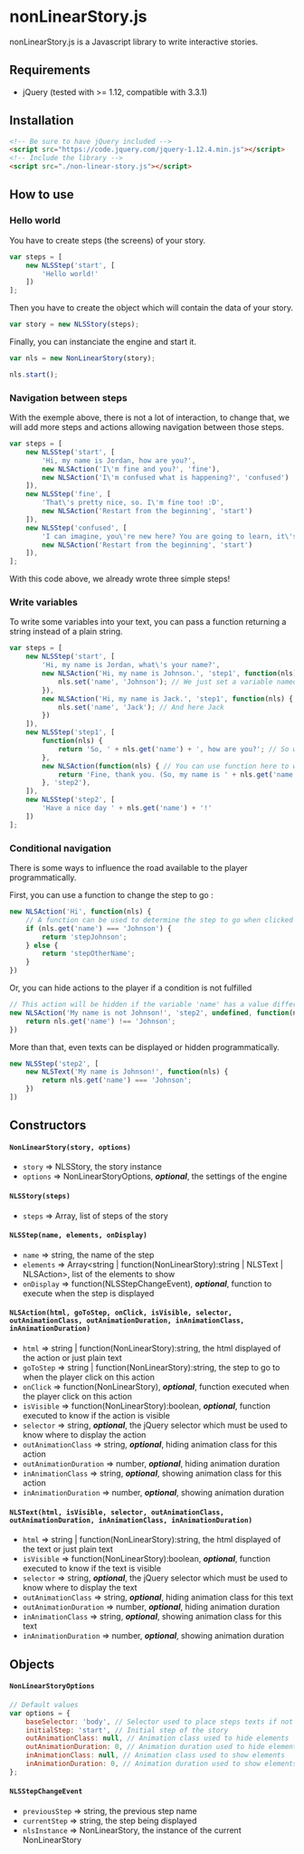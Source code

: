 # nonLinearStory.js

nonLinearStory.js is a Javascript library to write interactive stories.

## Requirements

- jQuery (tested with >= 1.12, compatible with 3.3.1)

## Installation

```html
<!-- Be sure to have jQuery included -->
<script src="https://code.jquery.com/jquery-1.12.4.min.js"></script>
<!-- Include the library -->
<script src="./non-linear-story.js"></script>
```

## How to use

### Hello world

You have to create steps (the screens) of your story.

```javascript
var steps = [
	new NLSStep('start', [
		'Hello world!'
	])
];
```

Then you have to create the object which will contain the data of your story.

```javascript
var story = new NLSStory(steps);
```

Finally, you can instanciate the engine and start it.

```javascript
var nls = new NonLinearStory(story);

nls.start();
```

### Navigation between steps

With the exemple above, there is not a lot of interaction, to change that, we will add more steps and actions allowing navigation between those steps.

```javascript
var steps = [
	new NLSStep('start', [
		'Hi, my name is Jordan, how are you?',
		new NLSAction('I\'m fine and you?', 'fine'),
		new NLSAction('I\'m confused what is happening?', 'confused')
	]),
	new NLSStep('fine', [
		'That\'s pretty nice, so. I\'m fine too! :D',
		new NLSAction('Restart from the beginning', 'start')
	]),
	new NLSStep('confused', [
		'I can imagine, you\'re new here? You are going to learn, it\'s pretty <span style="color: green">simple</span>!',
		new NLSAction('Restart from the beginning', 'start')
	]),
];
```

With this code above, we already wrote three simple steps!

### Write variables

To write some variables into your text, you can pass a function returning a string instead of a plain string.

```javascript
var steps = [
	new NLSStep('start', [
		'Hi, my name is Jordan, what\'s your name?',
		new NLSAction('Hi, my name is Johnson.', 'step1', function(nls) { // This function is executed when the player click on this action
			nls.set('name', 'Johnson'); // We just set a variable named 'name' with the value Johnson
		}),
		new NLSAction('Hi, my name is Jack.', 'step1', function(nls) {
			nls.set('name', 'Jack'); // And here Jack
		})
	]),
	new NLSStep('step1', [
		function(nls) {
			return 'So, ' + nls.get('name') + ', how are you?'; // So we can now write the name of the player!
		},
		new NLSAction(function(nls) { // You can use function here to write variables in the action text too
			return 'Fine, thank you. (So, my name is ' + nls.get('name') + '...)';
		}, 'step2'),
	]),
	new NLSStep('step2', [
		'Have a nice day ' + nls.get('name') + '!'
	])
];
```

### Conditional navigation

There is some ways to influence the road available to the player programmatically.

First, you can use a function to change the step to go :

```javascript
new NLSAction('Hi', function(nls) {
	// A function can be used to determine the step to go when clicked
	if (nls.get('name') === 'Johnson') {
		return 'stepJohnson';
	} else {
		return 'stepOtherName';
	}
})
```

Or, you can hide actions to the player if a condition is not fulfilled

```javascript
// This action will be hidden if the variable 'name' has a value different from 'Johnson'
new NLSAction('My name is not Johnson!', 'step2', undefined, function(nls) {
	return nls.get('name') !== 'Johnson';
})
```

More than that, even texts can be displayed or hidden programmatically.

```javascript
new NLSStep('step2', [
	new NLSText('My name is Johnson!', function(nls) {
		return nls.get('name') === 'Johnson';
	})
])
```

## Constructors

#### `NonLinearStory(story, options)`

- `story` => NLSStory, the story instance
- `options` => NonLinearStoryOptions, ***optional***, the settings of the engine

#### `NLSStory(steps)`

- `steps` => Array<NLSStep>, list of steps of the story

#### `NLSStep(name, elements, onDisplay)`

- `name` => string, the name of the step
- `elements` => Array<string | function(NonLinearStory):string | NLSText | NLSAction>, list of the elements to show
- `onDisplay` => function(NLSStepChangeEvent), ***optional***, function to execute when the step is displayed

#### `NLSAction(html, goToStep, onClick, isVisible, selector, outAnimationClass, outAnimationDuration, inAnimationClass, inAnimationDuration)`

- `html` => string | function(NonLinearStory):string, the html displayed of the action or just plain text
- `goToStep` => string | function(NonLinearStory):string, the step to go to when the player click on this action
- `onClick` => function(NonLinearStory), ***optional***, function executed when the player click on this action
- `isVisible` => function(NonLinearStory):boolean, ***optional***, function executed to know if the action is visible
- `selector` => string, ***optional***, the jQuery selector which must be used to know where to display the action
- `outAnimationClass` => string, ***optional***, hiding animation class for this action
- `outAnimationDuration` => number, ***optional***, hiding animation duration
- `inAnimationClass` => string, ***optional***, showing animation class for this action
- `inAnimationDuration` => number, ***optional***, showing animation duration

#### `NLSText(html, isVisible, selector, outAnimationClass, outAnimationDuration, inAnimationClass, inAnimationDuration)`

- `html` => string | function(NonLinearStory):string, the html displayed of the text or just plain text
- `isVisible` => function(NonLinearStory):boolean, ***optional***, function executed to know if the text is visible
- `selector` => string, ***optional***, the jQuery selector which must be used to know where to display the text
- `outAnimationClass` => string, ***optional***, hiding animation class for this text
- `outAnimationDuration` => number, ***optional***, hiding animation duration
- `inAnimationClass` => string, ***optional***, showing animation class for this text
- `inAnimationDuration` => number, ***optional***, showing animation duration

## Objects

#### `NonLinearStoryOptions`

```javascript
// Default values
var options = {
	baseSelector: 'body', // Selector used to place steps texts if not defined
	initialStep: 'start', // Initial step of the story
	outAnimationClass: null, // Animation class used to hide elements
	outAnimationDuration: 0, // Animation duration used to hide elements
	inAnimationClass: null, // Animation class used to show elements
	inAnimationDuration: 0, // Animation duration used to show elements
};
```

#### `NLSStepChangeEvent`

- `previousStep` => string, the previous step name
- `currentStep` => string, the step being displayed
- `nlsInstance` => NonLinearStory, the instance of the current NonLinearStory